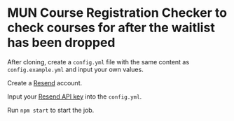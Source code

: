 # MUN Course Registration Checker to check courses for after the waitlist has been dropped

After cloning, create a `config.yml` file with the same content as `config.example.yml` and input your own values.

Create a [Resend](https://resend.com/overview) account.

Input your [Resend API key](https://resend.com/api-keys) into the `config.yml`.

Run `npm start` to start the job.

